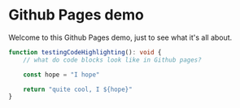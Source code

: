 # Github Pages demo

Welcome to this Github Pages demo, just to see what it's all about.

```ts
function testingCodeHighlighting(): void {
    // what do code blocks look like in Github pages?

    const hope = "I hope"

    return "quite cool, I ${hope}"
}
```

